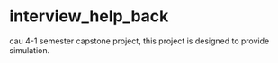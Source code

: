 # interview_help_back
cau 4-1 semester capstone project, this project is designed to provide simulation.
